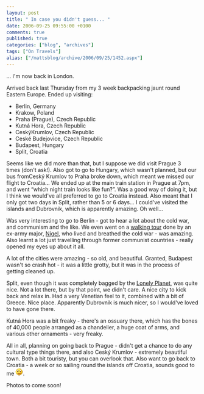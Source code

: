 ```yaml
---
layout: post
title: " In case you didn't guess... "
date: 2006-09-25 09:55:00 +0100
comments: true
published: true
categories: ["blog", "archives"]
tags: ["On Travels"]
alias: ["/mattsblog/archive/2006/09/25/1452.aspx"]
---
```

<!-- more -->

<P>... I'm now back in London.</P>
 <P>Arrived back last Thursday from my 3 week backpacking jaunt round Eastern Europe. Ended up visiting:</P>
 <UL>
 <LI>Berlin, Germany</LI>
 <LI>Krakow, Poland</LI>
 <LI>Praha (Prague), Czech Republic</LI>
 <LI>Kutn&#225; Hora, Czech Republic</LI>
 <LI>Cesk&#253;Krumlov, Czech Republic</LI>
 <LI>Cesk&#233; Budejovice, Czech Republic</LI>
 <LI>Budapest, Hungary</LI>
 <LI>Split, Croatia</LI></UL>
 <P>Seems like we did more than that, but I suppose we did visit Prague 3 times&nbsp;(don't ask!). Also got to go to Hungary, which wasn't planned, but our bus fromCesk&#253; Krumlov to Praha broke down, which meant we missed our flight to Croatia... We ended up at the main train station in Prague at 7pm, and went &#8220;which night train looks like fun?&#8221;. Was a good way of doing it, but I think we would've all preferred to go to Croatia instead. Also meant that I only got two days in Split, rather than 5 or 6 days... I could've visited the islands and Dubrovnik, which is apparently amazing. Oh well...</P>
 <P>Was very interesting to go to Berlin&nbsp;- got to hear a lot about the cold war, and communism and the like. We even went on a <A href="http://www.insiderberlintours.com/insidertour.php/cat/14/title/Iron_Curtain_Tour">walking tour</A> done by an ex-army major, <A href="http://www.insiderberlintours.com/insidertour.php/cat/4/title/The_Guides">Nigel</A>, who lived and breathed the cold war - was amazing. Also learnt a lot just travelling through former communist countries - really opened my eyes up about it all.</P>
 <P>A lot of the cities were amazing - so old, and beautiful. Granted, Budapest wasn't so crash hot - it was a little grotty, but it was in the process of getting cleaned up.</P>
 <P>Split, even though it was completely bagged by the <A href="http://www.lonelyplanet.com/worldguide/destinations/europe/croatia">Lonely Planet</A>, was quite nice. Not a lot there, but by that point, we didn't care. A nice city to kick back and relax in. Had&nbsp;a very Venetian feel to it, combined with a bit of Greece. Nice place. Apparently Dubrovnik is much nicer, so I would've loved to have gone there.</P>
 <P>Kutn&#225; Hora was a bit freaky - there's an ossuary there, which has the bones of 40,000 people arranged as a chandelier, a huge coat of arms, and various other ornaments - very freaky.</P>
 <P>All in all, planning on going back to Prague - didn't get a chance to do any cultural type things there, and also Cesk&#253; Krumlov - extremely beautiful town. Both a bit touristy, but you can overlook that. Also want to go back to Croatia - a week or so sailing round the islands off Croatia, sounds good to me <IMG alt=":)" class="emoticon" src="/images/emotions/emotion-1.gif" border=0>.</P>
 <P>Photos to come soon!</P>
